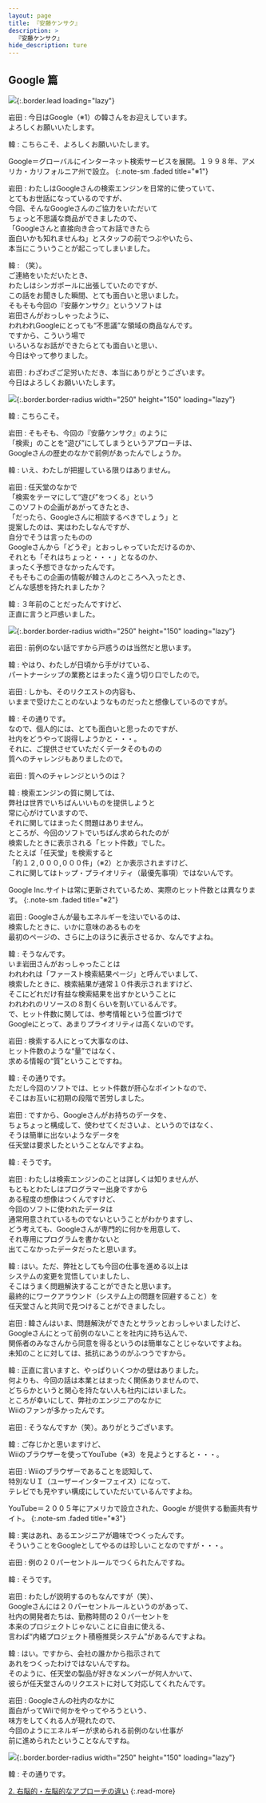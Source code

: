 ```yaml
---
layout: page
title: 『安藤ケンサク』
description: >
  『安藤ケンサク』
hide_description: ture
---
```


## Google 篇

![](/interviews/jp/wii/rk3j/vol1/img/mainvisual1.jpg){:.border.lead loading="lazy"}

岩田
: 今日はGoogle（※1）の韓さんをお迎えしています。<br>よろしくお願いいたします。

韓
: こちらこそ、よろしくお願いいたします。

Google＝グローバルにインターネット検索サービスを展開。１９９８年、アメリカ・カリフォルニア州で設立。
{:.note-sm .faded title="※1"}

岩田
: わたしはGoogleさんの検索エンジンを日常的に使っていて、<br>とてもお世話になっているのですが、<br>今回、そんなGoogleさんのご協力をいただいて<br>ちょっと不思議な商品ができましたので、<br>「Googleさんと直接向き合ってお話できたら<br>面白いかも知れませんね」とスタッフの前でつぶやいたら、<br>本当にこういうことが起こってしまいました。

韓
: （笑）。<br>ご連絡をいただいたとき、<br>わたしはシンガポールに出張していたのですが、<br>この話をお聞きした瞬間、とても面白いと思いました。<br>そもそも今回の『安藤ケンサク』というソフトは<br>岩田さんがおっしゃったように、<br>われわれGoogleにとっても“不思議”な領域の商品なんです。<br>ですから、こういう場で<br>いろいろなお話ができたらとても面白いと思い、<br>今日はやって参りました。

岩田
: わざわざご足労いただき、本当にありがとうございます。<br>今日はよろしくお願いいたします。

![](/interviews/jp/wii/rk3j/vol1/img/photo01.jpg){:.border.border-radius width="250" height="150" loading="lazy"}

韓
: こちらこそ。

岩田
: そもそも、今回の『安藤ケンサク』のように<br>「検索」のことを“遊び”にしてしまうというアプローチは、<br>Googleさんの歴史のなかで前例があったんでしょうか。

韓
: いえ、わたしが把握している限りはありません。

岩田
: 任天堂のなかで<br>「検索をテーマにして“遊び”をつくる」という<br>このソフトの企画があがってきたとき、<br>「だったら、Googleさんに相談するべきでしょう」と<br>提案したのは、実はわたしなんですが、<br>自分でそうは言ったものの<br>Googleさんから「どうぞ」とおっしゃっていただけるのか、<br>それとも「それはちょっと・・・」となるのか、<br>まったく予想できなかったんです。<br>そもそもこの企画の情報が韓さんのところへ入ったとき、<br>どんな感想を持たれましたか？

韓
: ３年前のことだったんですけど、<br>正直に言うと戸惑いました。

![](/interviews/jp/wii/rk3j/vol1/img/photo02.jpg){:.border.border-radius width="250" height="150" loading="lazy"}

岩田
: 前例のない話ですから戸惑うのは当然だと思います。

韓
: やはり、わたしが日頃から手がけている、<br>パートナーシップの業務とはまったく違う切り口でしたので。

岩田
: しかも、そのリクエストの内容も、<br>いままで受けたことのないようなものだったと想像しているのですが。

韓
: その通りです。<br>なので、個人的には、とても面白いと思ったのですが、<br>社内をどうやって説得しようかと・・・。<br>それに、ご提供させていただくデータそのものの<br>質へのチャレンジもありましたので。

岩田
: 質へのチャレンジというのは？

韓
: 検索エンジンの質に関しては、<br>弊社は世界でいちばんいいものを提供しようと<br>常に心がけていますので、<br>それに関してはまったく問題はありません。<br>ところが、今回のソフトでいちばん求められたのが<br>検索したときに表示される「ヒット件数」でした。<br>たとえば「任天堂」を検索すると<br>「約１２,０００,０００件」（※2）とか表示されますけど、<br>これに関してはトップ・プライオリティ（最優先事項）ではないんです。

Google Inc.サイトは常に更新されているため、実際のヒット件数とは異なります。
{:.note-sm .faded title="※2"}

岩田
: Googleさんが最もエネルギーを注いでいるのは、<br>検索したときに、いかに意味のあるものを<br>最初のページの、さらに上のほうに表示させるか、なんですよね。

韓
: そうなんです。<br>いま岩田さんがおっしゃったことは<br>われわれは「ファースト検索結果ページ」と呼んでいまして、<br>検索したときに、検索結果が通常１０件表示されますけど、<br>そこにどれだけ有益な検索結果を出すかということに<br>われわれのリソースの８割くらいを割いているんです。<br>で、ヒット件数に関しては、参考情報という位置づけで<br>Googleにとって、あまりプライオリティは高くないのです。

岩田
: 検索する人にとって大事なのは、<br>ヒット件数のような“量”ではなく、<br>求める情報の“質”ということですね。

韓
: その通りです。<br>ただし今回のソフトでは、ヒット件数が肝心なポイントなので、<br>そこはお互いに初期の段階で苦労しました。

岩田
: ですから、Googleさんがお持ちのデータを、<br>ちょちょっと構成して、使わせてくださいよ、というのではなく、<br>そうは簡単に出ないようなデータを<br>任天堂は要求したということなんですよね。

韓
: そうです。

岩田
: わたしは検索エンジンのことは詳しくは知りませんが、<br>もともとわたしはプログラマー出身ですから<br>ある程度の想像はつくんですけど、<br>今回のソフトに使われたデータは<br>通常用意されているものでないということがわかりますし、<br>どう考えても、Googleさんが専門的に何かを用意して、<br>それ専用にプログラムを書かないと<br>出てこなかったデータだったと思います。

韓
: はい。ただ、弊社としても今回の仕事を進める以上は<br>システムの変更を覚悟していましたし、<br>そこはうまく問題解決することができたと思います。<br>最終的にワークアラウンド（システム上の問題を回避すること）を<br>任天堂さんと共同で見つけることができましたし。

岩田
: 韓さんはいま、問題解決ができたとサラッとおっしゃいましたけど、<br>Googleさんにとって前例のないことを社内に持ち込んで、<br>関係者のみなさんから同意を得るというのは簡単なことじゃないですよね。<br>未知のことに対しては、抵抗にあうのがふつうですから。

韓
: 正直に言いますと、やっぱりいくつかの壁はありました。<br>何よりも、今回の話は本業とはまったく関係ありませんので、<br>どちらかというと関心を持たない人も社内にはいました。<br>ところが幸いにして、弊社のエンジニアのなかに<br>Wiiのファンが多かったんです。

岩田
: そうなんですか（笑）。ありがとうございます。

韓
: ご存じかと思いますけど、<br>Wiiのブラウザーを使ってYouTube（※3）を見ようとすると・・・。

岩田
: Wiiのブラウザーであることを認知して、<br>特別なＵＩ（ユーザーインターフェイス）になって、<br>テレビでも見やすい構成にしていただいているんですよね。

YouTube＝２００５年にアメリカで設立された、Google が提供する動画共有サイト。
{:.note-sm .faded title="※3"}

韓
: 実はあれ、あるエンジニアが趣味でつくったんです。<br>そういうことをGoogleとしてやるのは珍しいことなのですが・・・。

岩田
: 例の２０パーセントルールでつくられたんですね。

韓
: そうです。

岩田
: わたしが説明するのもなんですが（笑）、<br>Googleさんには２０パーセントルールというのがあって、<br>社内の開発者たちは、勤務時間の２０パーセントを<br>本来のプロジェクトじゃないことに自由に使える、<br>言わば“内緒プロジェクト積極推奨システム”があるんですよね。

韓
: はい。ですから、会社の誰かから指示されて<br>あれをつくったわけではないんですね。<br>そのように、任天堂の製品が好きなメンバーが何人かいて、<br>彼らが任天堂さんのリクエストに対して対応してくれたんです。

岩田
: Googleさんの社内のなかに<br>面白がってWiiで何かをやってやろうという、<br>味方をしてくれる人が現れたので、<br>今回のようにエネルギーが求められる前例のない仕事が<br>前に進められたということなんですね。

![](/interviews/jp/wii/rk3j/vol1/img/photo03.jpg){:.border.border-radius width="250" height="150" loading="lazy"}

韓
: その通りです。



[2. 右脳的・左脳的なアプローチの違い](2.md)
{:.read-more}

